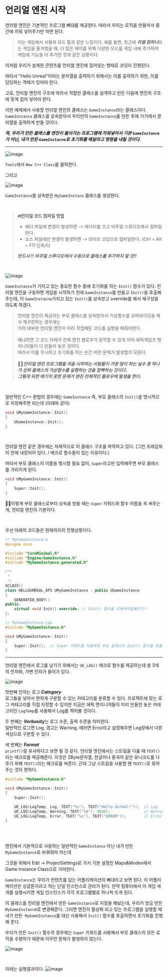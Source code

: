 # 언리얼 엔진 시작

언리얼 엔진은 기본적인 프로그램 뼈대를 제공한다.
따라서 우리는 로직을 만들어서 중간에 끼워 넣어주기만 하면 된다.

> 이는 게임에서 사용자 모드 툴과 같은 느낌이다.
  예를 들면, 최근에 ***리썰 컴퍼니***라는 게임을 즐겨했을 때, 더 많은 재미를 위해
  다양한 모드를 게임 내에 추가하여 게임에 기능을 더 추가한 것과 같은 상황이다.

이처럼 우리가 설계한 콘텐츠를 언리얼 엔진에 집어넣는 형태로 코딩이 진행된다.

따라서 "Hello Unreal"이라는 문자열을 출력하기 위해서는
이를 출력하기 위한, 이를 담당하는 객체가 있어야 한다.

고로, 언리얼 엔진의 구조에 따라서 적합한 클래스를 설계하고 만든 다음에 엔진의 구조에 맞게 집어 넣어야 한다.

이번 예제에서 사용할 언리얼 엔진의 클래스는 `GameInstance`라는 클래스이다.
`GameInstance` 클래스를 상속받아서 우리만의 `GameInstance`를 만든 후에 거기에서 문자열을 출력하게 만들 것이다.

***즉, 우리가 만든 클래스를 엔진이 돌아가는 프로그램에 끼워넣어서 기본 `GameInstance`가 아닌, 내가 만든 `GameInstacne`로 초기화를 해달라고
명령을 내릴 것이다.***

---

![image](https://github.com/SunFlower2819/Today-I-learned/assets/130738283/8e8f5dd8-02ed-44c7-aa04-42e0c1331bd2)


`Tools`에서 `New C++ Class`를 클릭한다.

그리고 

![image](https://github.com/SunFlower2819/Today-I-learned/assets/130738283/1ea4c208-a6ef-47c0-a1b4-c0f64b1034be)

`GameInstance`를 상속받은 `MyGameInstace` 클래스를 생성한다.

<br>

> **🔥언리얼 코드 컴파일 방법** 
> * 헤더 파일에 변경이 발생하면 -> 에디터를 끄고 비주얼 스튜디오에서 컴파일한다. <br>
> * 소스 파일에만 변경이 발생하면 -> 라이브 코딩으로 컴파일한다. (Ctrl + Alt + F11 단축키)
>
> ***반드시 !! 비주얼 스투디오에서 수동으로 클래스를 추가하지 말 것!!***

<br>

![image](https://github.com/SunFlower2819/Today-I-learned/assets/130738283/b9c56a39-4b39-4ed9-a5ac-b66e09dbaa3f)

`GameInstance`가 가지고 있는 중요한 함수 중에 초기화를 하는 `Init()` 함수가 있다.
언리얼 엔진을 구동하면 게임을 시작하기 전에 `GameInstance`를 만들고 `Init()`을 호출해주는데, 
이 `GameInstacne`가지고 있는 `Init()`를 상속받고 override를 해서 재구성을 하도록 하겠다. 


> 언리얼 엔진이 제공하는 부모 클래스를 상속받아서 가상함수를 오버라이딩을 해서 재구현하는 경우에는 <br>
> 거의 대부분 언리얼 엔진이 미리 작업해둔 코드를 실행을 해줘야한다. <br> <br>
> 왜냐하면 그 코드 자체가 전체 엔진 플로우가 동작할 수 있게 이미 에픽게임즈 엔지니어들이 다 만들어 놓은 것이다. <br>
> 따라서 이를 무시하고 초기화를 하는 순간 어떤 문제가 발생할지 모른다.  <br> <br>
> 🎈🎈***언리얼 엔진 프로그램을 처음 시작하는 사람들이 가장 많이 하는 실수 중 하나가 상위 클래스의 가상함수를 실행하는 것을 깜빡하는 것이다. <br>
> 그렇게 되면 예기치 못한 문제가 엔진 전체적인 플로우에 발생을 한다.***

<br>

일반적인 C++ 문법의 경우에는 `GameInstance` 즉, 부모 클래스의 `Init()`을 명시적으로 지정해주면 되는데 (아래와 같이)
```cpp
void UMyGameInstance::Init()
{
	UGameInstance::Init();
}
```
<br>

언리얼 엔진 같은 경우에는 자체적으로 이 클래스 구조를 파악하고 있다. (그런 프레임웍이 안에 내장되어 있다. / 매크로 함수들이 있는 이유이다.)

따라서 부모 클래스의 이름을 명시할 필요 없이, `Super`라고만 입력해주면 부모 클래스를 가리키게 된다.
```cpp
void UMyGameInstance::Init()
{
	Super::Init();
}
```
🎈🎈이렇게 부모 클래스로부터 상속을 받을 때는 `Super` 키워드와 함수 이름을 꼭 써주는게, 언리얼 엔진의 기본이다.

<br>

우선 아래의 코드들은 현재까지의 진행상황이다.

```cpp
// MyGameInstance.h
#pragma once

#include "CoreMinimal.h"
#include "Engine/GameInstance.h"
#include "MyGameInstance.generated.h"

/**
 * 
 */
UCLASS()
class HELLOUNREAL_API UMyGameInstance : public UGameInstance
{
	GENERATED_BODY()
public:
	virtual void Init() override; // Init() 함수를 오버라이딩해주기!!
};

```

```cpp
// MyGameInstance.cpp
#include "MyGameInstance.h"

void UMyGameInstance::Init()
{
	Super::Init();  // Super 키워드를 사용하여 부모 클래스의 Init() 함수를 호출해주기!! (엔진 전체의 플로우가 동작하도록 하기 위해!!)
}
```
---

언리얼 엔진에서 로그를 남기기 위해서는 `UE_LOG()` 매크로 함수를 제공하는데
총 3개의 인자와, 가변 인자가 들어가 있다.

![image](https://github.com/SunFlower2819/Today-I-learned/assets/130738283/e4bb9624-695e-47d4-9e8e-9e6c98f06849)


첫번째 인자는 로그 ***Category*** <br>
로그들을 넣어서 편하게 구분할 수 있는 카테고리를 분류할 수 있다.
프로젝트에 맞는 로그 카테고리를 직접 지정할 수 있지만
지금은 에픽 엔지니어들이 미리 만들언 놓은 카테고리인 `LogTemp`를 사용해서 Log를 찍어볼 것이다.

두 번째는 ***Verbosity***는 로그 수준, 출력 수준을 의미한다. <br>
일반적인 로그면 Log, 경고는 Warning, 에러면 Error라고 설정해주면 Log창에서 다른 색상으로 구분할 수 있다.

세 번째는 ***Format*** <br>
`printf()`랑 유사하다고 보면 될 것 같다.
언리얼 엔진에서는 스트링을 다룰 때 `TEXT()`라는 매크로를 제공해준다. 
이것은 2Byte문자열, 한글이나 중국어 같은 유니코드를 다루기 위해 `TEXT()`라는 메크로를 써준다.
근데 그냥 스트링을 사용할 땐 `TEXT()`로 묶어주는 것이 편하다.

```cpp
#include "MyGameInstance.h"

void UMyGameInstance::Init()
{
	Super::Init();

	UE_LOG(LogTemp, Log, TEXT("%s"), TEXT("Hello Unreal!"));  // Log 
	UE_LOG(LogTemp, Warning, TEXT("%d"), 0000);               // Warning
	UE_LOG(LogTemp, Error, TEXT("%s"), TEXT("ERROR"));        // Error
}
```
<br> <br>

엔진에서 기본적으로 사용하는 일반적인 `GameInstance` 아닌 내가 만든 `MyGameInstance`로 바꿔줘야 하는데

그것을 위해서 Edit -> ProjectSettings로 가서 기본 설정인 Maps&Modes에서 Game Instance Class으로 가야한다.

`GameInstance`는 우리가 컨텐츠를 담는 어플리케이션의 뼈대라고 보면 된다.
이 어플리케이션은 싱글톤이라고 하는 단일 인스턴스로 관리가 된다.
만약 컴퓨터에서 이 게임 세 개를 실행시키면 게임 인스턴스가 각각 프로그램별로 하나씩 뜨게 된다.

이 클래스를 언리얼 엔진에서 만든 `GameInstance`로 지정을 해놨는데, 우리가 방금 만든 `MyGameInstanc`e로 변경해준다.
그러면 엔진이 활상화 되고 있는 프로그램을 실행할 때 내가 만든` MyGameInstance`를 대신 사용해서 `Init()` 함수를 호출하면서 초기화를 진행해 준다.

우리가 만든 `Init()` 함수의 경우에는 `Super` 키워드를 사용해서 부모 클래스의 모든 로직을 수행하기 때문에 아무런 문제가 발생하지 않는다.

![image](https://github.com/SunFlower2819/Today-I-learned/assets/130738283/4cf8e8a5-9441-41e9-b89a-aceddfe5692a)

<br>

아래는 실행결과이다.
![image](https://github.com/SunFlower2819/Today-I-learned/assets/130738283/1f6ff360-a70c-45b9-8b5c-9d3b140a7c56)
